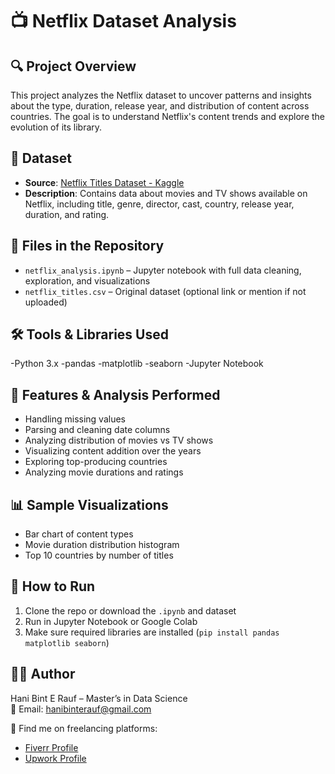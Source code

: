 # 📺 Netflix Dataset Analysis

## 🔍 Project Overview
This project analyzes the Netflix dataset to uncover patterns and insights about the type, duration, release year, and distribution of content across countries. The goal is to understand Netflix's content trends and explore the evolution of its library.


## 📁 Dataset

- **Source**: [Netflix Titles Dataset - Kaggle](https://www.kaggle.com/datasets/shivamb/netflix-shows)
- **Description**: Contains data about movies and TV shows available on Netflix, including title, genre, director, cast, country, release year, duration, and rating.


## 📁 Files in the Repository
- `netflix_analysis.ipynb` – Jupyter notebook with full data cleaning, exploration, and visualizations
- `netflix_titles.csv` – Original dataset (optional link or mention if not uploaded)

## 🛠️ Tools & Libraries Used
-Python 3.x
-pandas
-matplotlib
-seaborn
-Jupyter Notebook

## 🧪 Features & Analysis Performed
- Handling missing values
- Parsing and cleaning date columns
- Analyzing distribution of movies vs TV shows
- Visualizing content addition over the years
- Exploring top-producing countries
- Analyzing movie durations and ratings

## 📊 Sample Visualizations
- Bar chart of content types
- Movie duration distribution histogram
- Top 10 countries by number of titles

## 🏁 How to Run
1. Clone the repo or download the `.ipynb` and dataset
2. Run in Jupyter Notebook or Google Colab
3. Make sure required libraries are installed (`pip install pandas matplotlib seaborn`)

## 👩‍💻 Author
Hani Bint E Rauf – Master’s in Data Science  
📧 Email: hanibinterauf@gmail.com

🔗 Find me on freelancing platforms:  
- [Fiverr Profile](https://www.fiverr.com/s/zW1g4W3)  
- [Upwork Profile](https://www.upwork.com/freelancers/~019d4357ab0eabf7fc?mp_source=share) 

